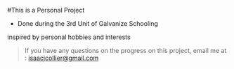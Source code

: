 #This is a Personal Project

- Done during the 3rd Unit of Galvanize Schooling

inspired by personal hobbies and interests


> If you have any questions on the progress on this project, email me at : isaacjcollier@gmail.com
